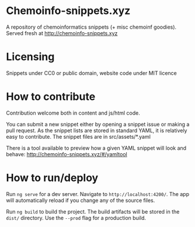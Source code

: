 # Chemoinfo-snippets.xyz

A repository of chemoinformatics snippets (+ misc chemoinf goodies). Served fresh at http://chemoinfo-snippets.xyz

# Licensing

Snippets under CC0 or public domain, website code under MIT licence

# How to contribute 

Contribution welcome both in content and js/html code. 

You can submit a new snippet either by opening a snippet issue or making a pull request.
As the snippet lists are stored in standard YAML, it is relatively easy to contribute. The snippet files are in src/assets/*.yaml
  
There is a tool available to preview how a given YAML snippet will look and behave: http://chemoinfo-snippets.xyz/#/yamltool
 
# How to run/deploy

Run `ng serve` for a dev server. Navigate to `http://localhost:4200/`. The app will automatically reload if you change any of the source files.

Run `ng build` to build the project. The build artifacts will be stored in the `dist/` directory. Use the `--prod` flag for a production build.

